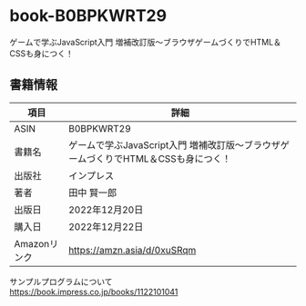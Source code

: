 # book-B0BPKWRT29
ゲームで学ぶJavaScript入門 増補改訂版～ブラウザゲームづくりでHTML＆CSSも身につく！

## 書籍情報

| 項目         | 詳細                                                                               | 
| ------------ | ---------------------------------------------------------------------------------- | 
| ASIN         | B0BPKWRT29                                                                         | 
| 書籍名       | ゲームで学ぶJavaScript入門 増補改訂版～ブラウザゲームづくりでHTML＆CSSも身につく！ | 
| 出版社       | インプレス                                                                         | 
| 著者         | 田中 賢一郎                                                                        | 
| 出版日       | 2022年12月20日                                                                     | 
| 購入日       | 2022年12月22日                                                                     | 
| Amazonリンク | https://amzn.asia/d/0xuSRqm                                                        | 

サンプルプログラムについて  
<https://book.impress.co.jp/books/1122101041>
